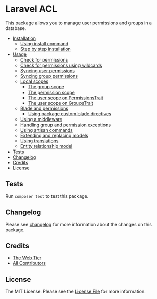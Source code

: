 # Laravel ACL

This package allows you to manage user permissions and groups in a database.

* [Installation](installation.md)
    * [Using install command](installation.md#install-using-aclinstall-command)
    * [Step by step installation](installation.md#step-by-step-installation)
* [Usage](#usage.md)
    * [Check for permissions](usage.md#checking-for-permissions)
    * [Check for permissions using wildcards](usage.md#checking-for-permissions-using-wildcards)
    * [Syncing user permissions](usage.md#syncing-user-permissions)
    * [Syncing group permissions](usage.md#syncing-group-permissions)
    * [Local scopes](usage.md#local-scopes)
        * [The group scope](usage.md#the-group-scope)
        * [The permission scope](usage.md#the-permission-scope)
        * [The user scope on PermissionsTrait](usage.md#the-user-scope-on-jungesacltraitspermissionstrait)
        * [The user scope on GroupsTrait](usage.md#the-user-scope-on-jungesacltraitsgroupstrait)
    * [Blade and permissions](usage.md#blade-and-permissions)
        * [Using package custom blade directives](usage.md#using-package-custom-blade-directives)
    * [Using a middleware](usage.md#using-a-middleware)
    * [Handling group and permission exceptions](usage.md#handling-group-and-permission-exceptions)
    * [Using artisan commands](usage.md#using-artisan-commands)
    * [Extending and replacing models](usage.md#extending-and-replacing-models)
    * [Using translations](usage.md#translations)
    * [Entity relationship model](usage.md#entity-relationship-model)
* [Tests](#tests)
* [Changelog](#changelog)
* [Credits](#credits)
* [License](#license)


## Tests

Run `composer test` to test this package.
 
## Changelog

Please see [changelog](https://github.com/mateusjunges/laravel-acl/blob/master/CHANGELOG.md) for more information about the changes on this package.

## Credits

- [The Web Tier](https://thewebtier.com/laravel/understanding-roles-permissions-laravel/)
- [All Contributors](https://github.com/mateusjunges/laravel-acl/graphs/contributors)

## License

The MIT License. Please see the [License File](https://github.com/mateusjunges/laravel-acl/blob/master/LICENSE) for more information.
